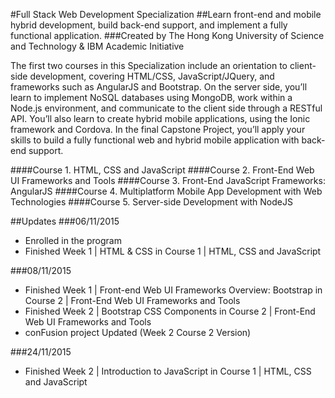 #Full Stack Web Development Specialization
##Learn front-end and mobile hybrid development, build back-end support, and implement a fully functional application. 
###Created by The Hong Kong University of Science and Technology & IBM Academic Initiative

The first two courses in this Specialization include an orientation to client-side development, covering HTML/CSS, JavaScript/JQuery, and frameworks such as AngularJS and Bootstrap. On the server side, you’ll learn to implement NoSQL databases using MongoDB, work within a Node.js environment, and communicate to the client side through a RESTful API. You’ll also learn to create hybrid mobile applications, using the Ionic framework and Cordova. In the final Capstone Project, you’ll apply your skills to build a fully functional web and hybrid mobile application with back-end support.

####Course 1. HTML, CSS and JavaScript
####Course 2. Front-End Web UI Frameworks and Tools
####Course 3. Front-End JavaScript Frameworks: AngularJS
####Course 4. Multiplatform Mobile App Development with Web Technologies
####Course 5. Server-side Development with NodeJS

##Updates
###06/11/2015
- Enrolled in the program
- Finished Week 1 | HTML & CSS in Course 1 | HTML, CSS and JavaScript

###08/11/2015
- Finished Week 1 | Front-end Web UI Frameworks Overview: Bootstrap in Course 2 | Front-End Web UI Frameworks and Tools
- Finished Week 2 | Bootstrap CSS Components in Course 2 | Front-End Web UI Frameworks and Tools
- conFusion project Updated (Week 2 Course 2 Version)

###24/11/2015
- Finished Week 2 | Introduction to JavaScript in Course 1 | HTML, CSS and JavaScript